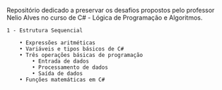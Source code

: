 Repositório dedicado a preservar os desafios propostos pelo professor Nelio Alves no curso de C# - Lógica de Programação e Algoritmos.

    1 - Estrutura Sequencial

    	• Expressões aritméticas
    	• Variáveis e tipos básicos de C#
    	• Três operações básicas de programação
    		• Entrada de dados
    		• Processamento de dados
    		• Saída de dados
    	• Funções matemáticas em C#
